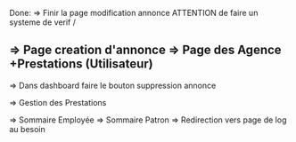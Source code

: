 Done:
=> Finir la page modification annonce 
        ATTENTION de faire un systeme de verif /

=> Page creation d'annonce 
=> Page des Agence +Prestations (Utilisateur)
-------------------------




=> Dans dashboard faire le bouton suppression annonce

=> Gestion des Prestations

=> Sommaire Employée
=> Sommaire Patron
=> Redirection vers page de log au besoin


